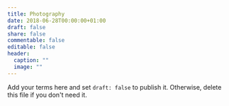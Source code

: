 ```yaml
---
title: Photography
date: 2018-06-28T00:00:00+01:00
draft: false
share: false
commentable: false
editable: false
header:
  caption: ""
  image: ""
---
```




Add your terms here and set `draft: false` to publish it. Otherwise, delete this file if you don't need it.
